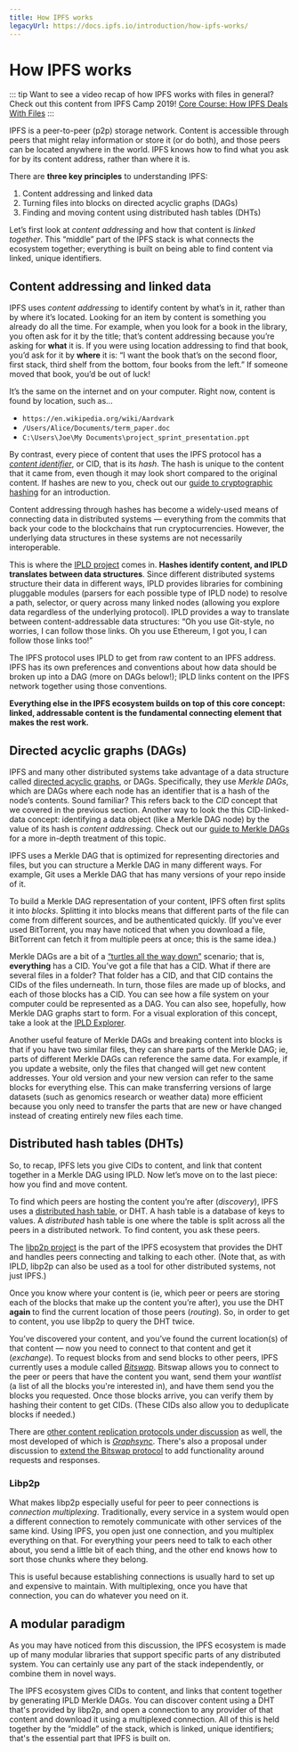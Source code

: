 ```yaml
---
title: How IPFS works
legacyUrl: https://docs.ipfs.io/introduction/how-ipfs-works/
---
```


# How IPFS works

::: tip
Want to see a video recap of how IPFS works with files in general? Check out this content from IPFS Camp 2019! [Core Course: How IPFS Deals With Files](https://www.youtube.com/watch?v=Z5zNPwMDYGg)
:::

IPFS is a peer-to-peer (p2p) storage network. Content is accessible through peers that might relay information or store it (or do both), and those peers can be located anywhere in the world. IPFS knows how to find what you ask for by its content address, rather than where it is.

There are **three key principles** to understanding IPFS:

1. Content addressing and linked data
2. Turning files into blocks on directed acyclic graphs (DAGs)
3. Finding and moving content using distributed hash tables (DHTs)

Let’s first look at _content addressing_ and how that content is _linked together_. This “middle” part of the IPFS stack is what connects the ecosystem together; everything is built on being able to find content via linked, unique identifiers.

## Content addressing and linked data

IPFS uses _content addressing_ to identify content by what’s in it, rather than by where it’s located. Looking for an item by content is something you already do all the time. For example, when you look for a book in the library, you often ask for it by the title; that’s content addressing because you’re asking for **what** it is. If you were using location addressing to find that book, you’d ask for it by **where** it is: “I want the book that’s on the second floor, first stack, third shelf from the bottom, four books from the left.” If someone moved that book, you’d be out of luck!

It’s the same on the internet and on your computer. Right now, content is found by location, such as…

- `https://en.wikipedia.org/wiki/Aardvark`
- `/Users/Alice/Documents/term_paper.doc`
- `C:\Users\Joe\My Documents\project_sprint_presentation.ppt`

By contrast, every piece of content that uses the IPFS protocol has a [_content identifier_](/concepts/content-addressing/), or CID, that is its _hash_. The hash is unique to the content that it came from, even though it may look short compared to the original content. If hashes are new to you, check out our [guide to cryptographic hashing](/concepts/hashing/) for an introduction.

Content addressing through hashes has become a widely-used means of connecting data in distributed systems — everything from the commits that back your code to the blockchains that run cryptocurrencies. However, the underlying data structures in these systems are not necessarily interoperable.

This is where the [IPLD project](https://ipld.io/) comes in. **Hashes identify content, and IPLD translates between data structures**. Since different distributed systems structure their data in different ways, IPLD provides libraries for combining pluggable modules (parsers for each possible type of IPLD node) to resolve a path, selector, or query across many linked nodes (allowing you explore data regardless of the underlying protocol). IPLD provides a way to translate between content-addressable data structures: “Oh you use Git-style, no worries, I can follow those links. Oh you use Ethereum, I got you, I can follow those links too!”

The IPFS protocol uses IPLD to get from raw content to an IPFS address. IPFS has its own preferences and conventions about how data should be broken up into a DAG (more on DAGs below!); IPLD links content on the IPFS network together using those conventions.

**Everything else in the IPFS ecosystem builds on top of this core concept: linked, addressable content is the fundamental connecting element that makes the rest work.**

## Directed acyclic graphs (DAGs)

IPFS and many other distributed systems take advantage of a data structure called [directed acyclic graphs](https://en.wikipedia.org/wiki/Directed_acyclic_graph), or DAGs. Specifically, they use _Merkle DAGs_, which are DAGs where each node has an identifier that is a hash of the node’s contents. Sound familiar? This refers back to the _CID_ concept that we covered in the previous section. Another way to look the this CID-linked-data concept: identifying a data object (like a Merkle DAG node) by the value of its hash is _content addressing_. Check out our [guide to Merkle DAGs](/concepts/merkle-dag/) for a more in-depth treatment of this topic.

IPFS uses a Merkle DAG that is optimized for representing directories and files, but you can structure a Merkle DAG in many different ways. For example, Git uses a Merkle DAG that has many versions of your repo inside of it.

To build a Merkle DAG representation of your content, IPFS often first splits it into _blocks_. Splitting it into blocks means that different parts of the file can come from different sources, and be authenticated quickly. (If you've ever used BitTorrent, you may have noticed that when you download a file, BitTorrent can fetch it from multiple peers at once; this is the same idea.)

Merkle DAGs are a bit of a [“turtles all the way down”](https://ipfs.io/ipfs/QmXoypizjW3WknFiJnKLwHCnL72vedxjQkDDP1mXWo6uco/wiki/Turtles_all_the_way_down.html) scenario; that is, **everything** has a CID. You’ve got a file that has a CID. What if there are several files in a folder? That folder has a CID, and that CID contains the CIDs of the files underneath. In turn, those files are made up of blocks, and each of those blocks has a CID. You can see how a file system on your computer could be represented as a DAG. You can also see, hopefully, how Merkle DAG graphs start to form. For a visual exploration of this concept, take a look at the [IPLD Explorer](https://explore.ipld.io/#/explore/QmSnuWmxptJZdLJpKRarxBMS2Ju2oANVrgbr2xWbie9b2D).

Another useful feature of Merkle DAGs and breaking content into blocks is that if you have two similar files, they can share parts of the Merkle DAG; ie, parts of different Merkle DAGs can reference the same data. For example, if you update a website, only the files that changed will get new content addresses. Your old version and your new version can refer to the same blocks for everything else. This can make transferring versions of large datasets (such as genomics research or weather data) more efficient because you only need to transfer the parts that are new or have changed instead of creating entirely new files each time.

## Distributed hash tables (DHTs)

So, to recap, IPFS lets you give CIDs to content, and link that content together in a Merkle DAG using IPLD. Now let’s move on to the last piece: how you find and move content.

To find which peers are hosting the content you’re after (_discovery_), IPFS uses a [distributed hash table](/concepts/dht/), or DHT. A hash table is a database of keys to values. A _distributed_ hash table is one where the table is split across all the peers in a distributed network. To find content, you ask these peers.

The [libp2p project](https://libp2p.io/) is the part of the IPFS ecosystem that provides the DHT and handles peers connecting and talking to each other. (Note that, as with IPLD, libp2p can also be used as a tool for other distributed systems, not just IPFS.)

Once you know where your content is (ie, which peer or peers are storing each of the blocks that make up the content you’re after), you use the DHT **again** to find the current location of those peers (_routing_). So, in order to get to content, you use libp2p to query the DHT twice.

You’ve discovered your content, and you’ve found the current location(s) of that content — now you need to connect to that content and get it (_exchange_). To request blocks from and send blocks to other peers, IPFS currently uses a module called [_Bitswap_](https://github.com/ipfs/specs/blob/master/BITSWAP.md). Bitswap allows you to connect to the peer or peers that have the content you want, send them your _wantlist_ (a list of all the blocks you're interested in), and have them send you the blocks you requested. Once those blocks arrive, you can verify them by hashing their content to get CIDs. (These CIDs also allow you to deduplicate blocks if needed.)

There are [other content replication protocols under discussion](https://github.com/ipfs/camp/blob/master/DEEP_DIVES/24-replication-protocol.md) as well, the most developed of which is [_Graphsync_](https://github.com/ipld/specs/blob/master/block-layer/graphsync/graphsync.md). There's also a proposal under discussion to [extend the Bitswap protocol](https://github.com/ipfs/go-bitswap/issues/186) to add functionality around requests and responses.

### Libp2p

What makes libp2p especially useful for peer to peer connections is _connection multiplexing_. Traditionally, every service in a system would open a different connection to remotely communicate with other services of the same kind. Using IPFS, you open just one connection, and you multiplex everything on that. For everything your peers need to talk to each other about, you send a little bit of each thing, and the other end knows how to sort those chunks where they belong.

This is useful because establishing connections is usually hard to set up and expensive to maintain. With multiplexing, once you have that connection, you can do whatever you need on it.

## A modular paradigm

As you may have noticed from this discussion, the IPFS ecosystem is made up of many modular libraries that support specific parts of any distributed system. You can certainly use any part of the stack independently, or combine them in novel ways.

The IPFS ecosystem gives CIDs to content, and links that content together by generating IPLD Merkle DAGs. You can discover content using a DHT that's provided by libp2p, and open a connection to any provider of that content and download it using a multiplexed connection. All of this is held together by the “middle” of the stack, which is linked, unique identifiers; that's the essential part that IPFS is built on.
